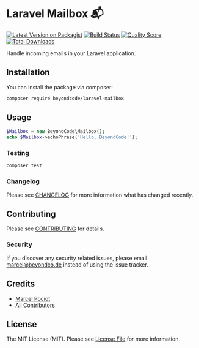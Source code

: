 # Laravel Mailbox 📬

[![Latest Version on Packagist](https://img.shields.io/packagist/v/beyondcode/laravel-mailbox.svg?style=flat-square)](https://packagist.org/packages/beyondcode/laravel-mailbox)
[![Build Status](https://img.shields.io/travis/beyondcode/laravel-mailbox/master.svg?style=flat-square)](https://travis-ci.org/beyondcode/laravel-mailbox)
[![Quality Score](https://img.shields.io/scrutinizer/g/beyondcode/laravel-mailbox.svg?style=flat-square)](https://scrutinizer-ci.com/g/beyondcode/laravel-mailbox)
[![Total Downloads](https://img.shields.io/packagist/dt/beyondcode/laravel-mailbox.svg?style=flat-square)](https://packagist.org/packages/beyondcode/laravel-mailbox)

Handle incoming emails in your Laravel application.

## Installation

You can install the package via composer:

```bash
composer require beyondcode/laravel-mailbox
```

## Usage

``` php
$Mailbox = new BeyondCode\Mailbox();
echo $Mailbox->echoPhrase('Hello, BeyondCode!');
```

### Testing

``` bash
composer test
```

### Changelog

Please see [CHANGELOG](CHANGELOG.md) for more information what has changed recently.

## Contributing

Please see [CONTRIBUTING](CONTRIBUTING.md) for details.

### Security

If you discover any security related issues, please email marcel@beyondco.de instead of using the issue tracker.

## Credits

- [Marcel Pociot](https://github.com/mpociot)
- [All Contributors](../../contributors)

## License

The MIT License (MIT). Please see [License File](LICENSE.md) for more information.

